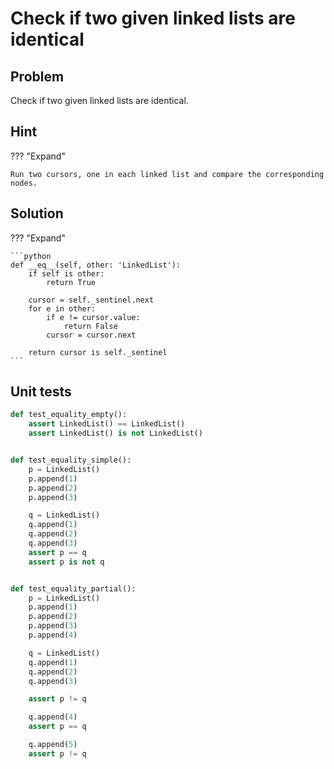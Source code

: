 # Check if two given linked lists are identical

## Problem

Check if two given linked lists are identical.

## Hint

??? "Expand"

    Run two cursors, one in each linked list and compare the corresponding nodes.

## Solution

??? "Expand"

    ```python
    def __eq__(self, other: 'LinkedList'):
        if self is other:
            return True

        cursor = self._sentinel.next
        for e in other:
            if e != cursor.value:
                return False
            cursor = cursor.next

        return cursor is self._sentinel
    ```

## Unit tests

```python linenums="1"
def test_equality_empty():
    assert LinkedList() == LinkedList()
    assert LinkedList() is not LinkedList()


def test_equality_simple():
    p = LinkedList()
    p.append(1)
    p.append(2)
    p.append(3)

    q = LinkedList()
    q.append(1)
    q.append(2)
    q.append(3)
    assert p == q
    assert p is not q


def test_equality_partial():
    p = LinkedList()
    p.append(1)
    p.append(2)
    p.append(3)
    p.append(4)

    q = LinkedList()
    q.append(1)
    q.append(2)
    q.append(3)

    assert p != q

    q.append(4)
    assert p == q

    q.append(5)
    assert p != q

```
